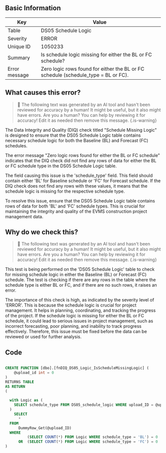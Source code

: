 ## Basic Information
| Key         | Value          |
|-------------|----------------|
| Table       | DS05 Schedule Logic |
| Severity    | ERROR |
| Unique ID   | 1050233   |
| Summary     | Is schedule logic missing for either the BL or FC schedule? |
| Error message | Zero logic rows found for either the BL or FC schedule (schedule_type = BL or FC). |

## What causes this error?

> :robot: The following text was generated by an AI tool and hasn't been reviewed for accuracy by a human! It might be useful, but it also might have errors. Are you a human? You can help by reviewing it for accuracy! Edit it as needed then remove this message.
{.is-warning}

The Data Integrity and Quality (DIQ) check titled "Schedule Missing Logic" is designed to ensure that the DS05 Schedule Logic table contains necessary schedule logic for both the Baseline (BL) and Forecast (FC) schedules. 

The error message "Zero logic rows found for either the BL or FC schedule" indicates that the DIQ check did not find any rows of data for either the BL or FC schedule type in the DS05 Schedule Logic table. 

The field causing this issue is the 'schedule_type' field. This field should contain either 'BL' for Baseline schedule or 'FC' for Forecast schedule. If the DIQ check does not find any rows with these values, it means that the schedule logic is missing for the respective schedule type. 

To resolve this issue, ensure that the DS05 Schedule Logic table contains rows of data for both 'BL' and 'FC' schedule types. This is crucial for maintaining the integrity and quality of the EVMS construction project management data.
## Why do we check this?

> :robot: The following text was generated by an AI tool and hasn't been reviewed for accuracy by a human! It might be useful, but it also might have errors. Are you a human? You can help by reviewing it for accuracy! Edit it as needed then remove this message.
{.is-warning}

This test is being performed on the 'DS05 Schedule Logic' table to check for missing schedule logic in either the Baseline (BL) or Forecast (FC) schedule. The test is checking if there are any rows in the table where the schedule type is either BL or FC, and if there are no such rows, it raises an error. 

The importance of this check is high, as indicated by the severity level of 'ERROR'. This is because the schedule logic is crucial for project management. It helps in planning, coordinating, and tracking the progress of the project. If the schedule logic is missing for either the BL or FC schedule, it could lead to serious issues in project management, such as incorrect forecasting, poor planning, and inability to track progress effectively. Therefore, this issue must be fixed before the data can be reviewed or used for further analysis.
## Code

```sql

CREATE FUNCTION [dbo].[fnDIQ_DS05_Logic_IsScheduleMissingLogic] (
	@upload_id int = 0
)
RETURNS TABLE
AS RETURN
(
	
  with Logic as (
    SELECT schedule_type FROM DS05_schedule_logic WHERE upload_ID = @upload_ID
  )
	SELECT 
      * 
  FROM 
      DummyRow_Get(@upload_ID)	
  WHERE
          (SELECT COUNT(*) FROM Logic WHERE schedule_type = 'BL') = 0
      OR  (SELECT COUNT(*) FROM Logic WHERE schedule_type = 'FC') = 0
)
```
